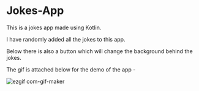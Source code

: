 
# Jokes-App
This is a jokes app made using Kotlin.


I have randomly added all the jokes to this app.

Below there is also a button which will change the background behind the jokes.

The gif is attached below for the demo of the app - 


![ezgif com-gif-maker](https://user-images.githubusercontent.com/72314518/120591511-e51dc900-c459-11eb-8886-b185ff98fa5b.gif)

